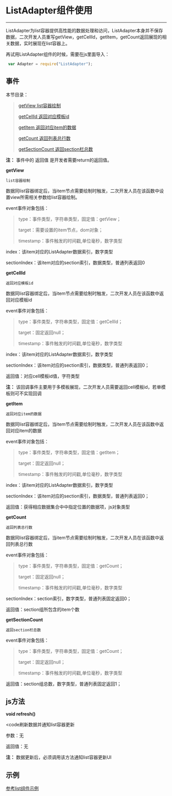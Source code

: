 # ListAdapter组件使用 

----------

ListAdapter为list容器提供高性能的数据处理和访问，ListAdapter本身并不保存数据，二次开发人员重写getView，getCellId，getItem，getCount返回展现的相关数据，实时展现在list容器上。  

再试用ListAdapter组件的时候，需要在js里面导入：  

```javascript
 var Adapter = require("ListAdapter");
```



<h2 id="cid_3">事件</h2>

本节目录：

> [ getView  list容器绘制 ](#sj_1) 
> 
> [ getCellId  返回对应模板id ](#sj_2)
> 
>[ getItem  返回对应item的数据  ](#sj_3)
> 
>[ getCount  返回列表总行数](#sj_4)
>
>[ getSectionCount  返回section栏总数](#sj_5)

**注：** 事件中的 返回值 是开发者需要return的返回值。

<span id="sj_1">**getView**</span>   

<code>list容器绘制</code>    

数据同list容器绑定后，当item节点需要绘制时触发，二次开发人员在该函数中设置view所需相关参数给list容器绘制。  

event事件对象包括：    

> type：事件类型，字符串类型，固定值：getView；
> 
> target：需要设置的item节点，dom对象；
> 
> timestamp：事件触发的时间戳,单位毫秒，数字类型

index：该item对应的ListAdapter数据索引，数字类型

sectionIndex：该item对应的section索引，数据类型，普通列表返回0


<span id="sj_2">**getCellId**</span>  

<code>返回对应模板id</code>    

数据同list容器绑定后，当item节点需要绘制时触发，二次开发人员在该函数中返回对应模板id

event事件对象包括：    

> type：事件类型，字符串类型，固定值：getCellId；
> 
> target：固定返回null；
> 
> timestamp：事件触发的时间戳,单位毫秒，数字类型

index：该item对应的ListAdapter数据索引，数字类型 

sectionIndex：该item对应的section索引，数据类型，普通列表返回0；

返回值：对应cell模板id值，字符类型

**注：** 该回调事件主要用于多模板展现，二次开发人员需要返回cell模板id，若单模板则可不实现回调



<span id="sj_3">**getItem**</span>  

<code>返回对应item的数据</code>   

数据同list容器绑定后，当item节点需要绘制时触发，二次开发人员在该函数中返回对应item的数据 

event事件对象包括：  

> type：事件类型，字符串类型，固定值：getItem；
> 
> target：固定返回null；
> 
> timestamp：事件触发的时间戳,单位毫秒，数字类型

index：该item对应的ListAdapter数据索引，数字类型 

sectionIndex：该item对应的section索引，数据类型，普通列表返回0；

返回值：获得相应数据集合中中指定位置的数据项，js对象类型
   




<span id="sj_4">**getCount**</span>

<code>返回列表总行数</code>     


数据同list容器绑定后，当item节点需要绘制时触发，二次开发人员在该函数中返回列表总行数 

event事件对象包括：    

> type：事件类型，字符串类型，固定值：getCount；
> 
> target：固定返回null；
> 
> timestamp：事件触发的时间戳,单位毫秒，数字类型

sectionIndex：section索引，数字类型，普通列表固定返回0；

返回值：section组所包含的item个数




<span id="sj_5">**getSectionCount**</span>

<code>返回section栏总数</code>    

event事件对象包括：    

> type：事件类型，字符串类型，固定值：getCount；
> 
> target：固定返回null；
> 
> timestamp：事件触发的时间戳,单位毫秒，数字类型

返回值：section组总数，数字类型，普通列表固定返回1；




<h2 id="cid_4">js方法</h2> 



<span id="ff_1">**void refresh()**</span>

<code刷新数据并通知list容器更新</code>   
  
参数：无

返回值：无

**注：** 数据更新后，必须调用该方法通知list容器更新UI



<h2 id="cid_4">示例</h2>  


[参考list组件示例](https://gitdocument.exmobi.cn/sprite_advanced/list.html#cid_5)
 






